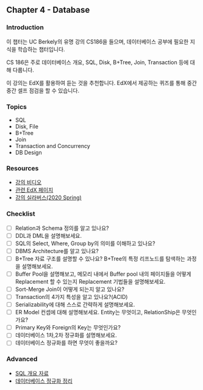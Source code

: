 ## Chapter 4 - Database

### Introduction

이 챕터는 UC Berkely의 유명 강의 CS186을 들으며, 데이터베이스 공부에 필요한 지식을 학습하는 챕터입니다.

CS 186은 주로 데이터베이스 개요, SQL, Disk, B+Tree, Join, Transaction 등에 대해 다룹니다. 

이 강의는 EdX를 활용하여 듣는 것을 추천합니다. EdX에서 제공하는 퀴즈를 통해 중간중간 셀프 점검을 할 수 있습니다.

### Topics

- SQL
- Disk, File
- B+Tree
- Join
- Transaction and Concurrency
- DB Design

### Resources

- [강의 비디오](https://www.youtube.com/playlist?list=PLYp4IGUhNFmw8USiYMJvCUjZe79fvyYge)
- [관련 EdX 페이지](https://edge.edx.org/courses/course-v1:BerkeleyX+CSW186+2019_FA/course/)
- [강의 실라버스(2020 Spring)](http://cs186berkeley.net/sp20/)

### Checklist

- [ ] Relation과 Schema 정의를 알고 있나요?
- [ ] DDL과 DML을 설명해보세요.
- [ ] SQL의 Select, Where, Group by의 의미를 이해하고 있나요?
- [ ] DBMS Architecture를 알고 있나요?
- [ ] B+Tree 자료 구조를 설명할 수 있나요? B+Tree의 특정 리프노드를 탐색하는 과정을 설명해보세요.
- [ ] Buffer Pool을 설명해보고, 메모리 내에서 Buffer pool 내의 페이지들을 어떻게 Replacement 할 수 있는지 Replacement 기법들을 설명해보세요.
- [ ] Sort-Merge Join이 어떻게 되는지 알고 있나요?
- [ ] Transaction의 4가지 특성을 알고 있나요?(ACID)
- [ ] Serializability에 대해 스스로 간략하게 설명해보세요.
- [ ] ER Model 컨셉에 대해 설명해보세요. Entity는 무엇이고, RelationShip은 무엇인가요?
- [ ] Primary Key와 Foreign의 Key는 무엇인가요?
- [ ] 데이터베이스 1차,2차 정규화를 설명해보세요.
- [ ] 데이터베이스 정규화를 하면 무엇이 좋을까요?

### Advanced

- [SQL 개요 자료](https://speakerdeck.com/minieetea/gihoegjaneun-eoddeohge-sqleul-gongbuhalgga-wtm2019?slide=4)
- [데이터베이스 정규화 정리](https://velog.io/@seanlion/datanormalization)